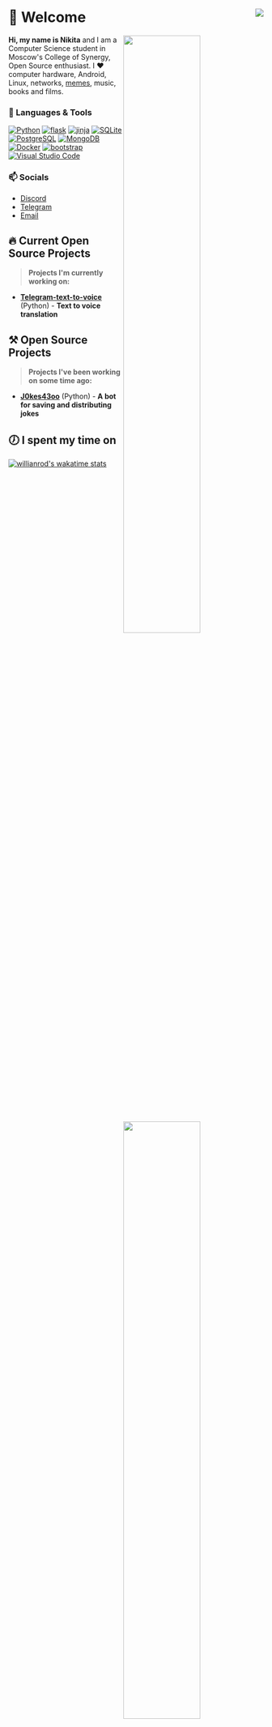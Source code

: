 # 👋 Welcome <img align="right" src="https://hits.seeyoufarm.com/api/count/incr/badge.svg?url=https%3A%2F%2Fgithub.com%2FD3rise%2Fkotorkovsciy&count_bg=%2379C83D&title_bg=%23555555&icon=&icon_color=%23E7E7E7&title=%F0%9F%91%81+Visitors&edge_flat=false"/>

  <img  width="55%" align="right" src="https://github-readme-stats.vercel.app/api?username=kotorkovsciy&hide_border=true&count_private=true&layout=compact&hide_title=true&show_icons=true&theme=dracula&icon_color=5194f0&bg_color=0d1117">
  <img width="55%" align="right" src="https://media.giphy.com/media/UV4rSwlTM7mnRa5l4o/giphy.gif">   
  <img width="55%" align="right" src="https://github-readme-stats.vercel.app/api/top-langs/?username=kotorkovsciy&hide=html&layout=compact&hide_border=true&hide_title=true&count_private=true&theme=dracula&icon_color=5194f0&bg_color=0d1117"/>

**Hi, my name is Nikita** and I am a Computer Science student in Moscow's College of Synergy, Open Source enthusiast. I ❤ computer hardware, Android, Linux, networks, [memes](https://www.youtube.com/watch?v=PkT0PJwy8mI&ab_channel=TechnicolorDream), music, books and films.

### 🔧 Languages & Tools

<a href="https://www.python.org/"><img alt="Python" src="https://img.shields.io/badge/-Python-397ab2?style=flat&logo=Python&logoColor=white" /></a>
<a href="https://flask.palletsprojects.com/en/2.1.x/"><img alt="flask" src="https://img.shields.io/badge/-flask-ebebeb?style=flat&logo=flask&logoColor=white"/></a>
<a href="https://jinja.palletsprojects.com/en/3.0.x/templates/"><img alt="jinja" src="https://img.shields.io/badge/-jinja-f4000b?style=flat&logo=jinja&logoColor=white"/></a>
<a href="https://www.sqlite.org/index.html"><img alt="SQLite" src="https://img.shields.io/badge/-SQLite-124dff?style=flat&logo=SQLite&logoColor=white"/></a>
<a href="https://www.postgresql.org/"><img alt="PostgreSQL" src="https://img.shields.io/badge/-PostgreSQL-336791?style=flat&logo=postgresql&logoColor=white" /></a>
<a href="https://www.mongodb.com/"><img alt="MongoDB" src="https://img.shields.io/badge/-MongoDB-00684a?style=flat&logo=mongodb&logoColor=white" /></a>
<a href="https://www.docker.com/"><img alt="Docker" src="https://img.shields.io/badge/-Docker-005ed2?style=flat&logo=Docker&logoColor=white"/></a>
<a href="https://getbootstrap.com/"><img alt="bootstrap" src="https://img.shields.io/badge/-bootstrap-d453fd?style=flat&logo=bootstrap&logoColor=white"/></a>
<a href="https://code.visualstudio.com/"><img alt="Visual Studio Code" src="https://img.shields.io/badge/-Visual Studio Code-0066b8?style=flat&logo=visualstudiocode&logoColor=white" /></a>

### 📫 Socials

- [Discord](https://discordapp.com/users/452019546593820674/)
- [Telegram](https://t.me/Kotorkovsciy)
- [Email](mailto:kotorkovsciy@gmail.com)

## 🔥 Current Open Source Projects

> **Projects I'm currently working on:**

- **[Telegram-text-to-voice](https://github.com/kotorkovsciy/Telegram-text-to-voice)** (Python) - **Text to voice translation**

## ⚒ Open Source Projects

> **Projects I've been working on some time ago:**

- **[J0kes43oo](https://github.com/kotorkovsciy/J0kes43oo)** (Python) - **A bot for saving and distributing jokes**

## 🕖 I spent my time on

[![willianrod's wakatime stats](https://github-readme-stats.vercel.app/api/wakatime?username=kotorkovsciy&line_height=27&title_color=6aa6f8&text_color=8a919a&icon_color=6aa6f8&bg_color=0e1116)](https://github.com/anuraghazra/github-readme-stats)
